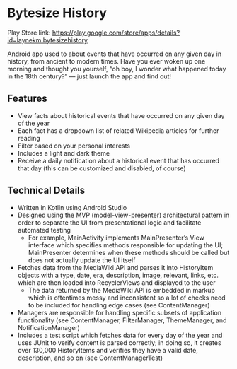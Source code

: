 # Bytesize History

Play Store link: https://play.google.com/store/apps/details?id=laynekm.bytesizehistory

Android app used to about events that have occurred on any given day in history, from ancient to modern times. Have you ever woken up one morning and thought you yourself, “oh boy, I wonder what happened today in the 18th century?” — just launch the app and find out!

## Features
- View facts about historical events that have occurred on any given day of the year
- Each fact has a dropdown list of related Wikipedia articles for further reading
- Filter based on your personal interests
- Includes a light and dark theme
- Receive a daily notification about a historical event that has occurred that day (this can be customized and disabled, of course)

## Technical Details
- Written in Kotlin using Android Studio
- Designed using the MVP (model-view-presenter) architectural pattern in order to separate the UI from presentational logic and facilitate automated testing
  - For example, MainActivity implements MainPresenter’s View interface which specifies methods responsible for updating the UI; MainPresenter determines when these methods should be called but does not actually update the UI itself
- Fetches data from the MediaWiki API and parses it into HistoryItem objects with a type, date, era, description, image, relevant, links, etc. which are then loaded into RecyclerViews and displayed to the user
  - The data returned by the MediaWiki API is embedded in markup which is oftentimes messy and inconsistent so a lot of checks need to be included for handling edge cases (see ContentManager)
- Managers are responsible for handling specific subsets of application functionality (see ContentManager, FilterManager, ThemeManager, and NotificationManager)
- Includes a test script which fetches data for every day of the year and uses JUnit to verify content is parsed correctly; in doing so, it creates over 130,000 HistoryItems and verifies they have a valid date, description, and so on (see ContentManagerTest)
